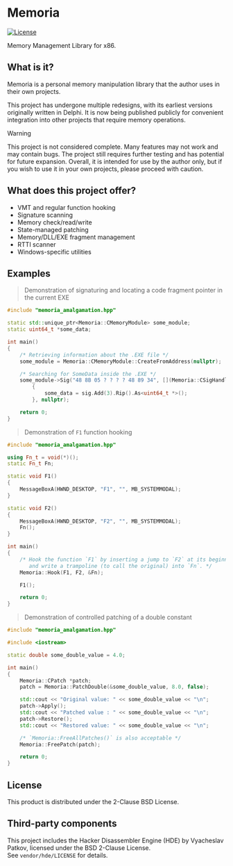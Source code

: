 # Memoria

[![License](https://img.shields.io/badge/License-BSD%202--Clause-orange.svg)](https://opensource.org/licenses/BSD-2-Clause)

Memory Management Library for x86.

## What is it?

Memoria is a personal memory manipulation library that the author uses in their own projects.

This project has undergone multiple redesigns, with its earliest versions originally written in Delphi. It is now being published publicly for convenient integration into other projects that require memory operations.

> [!WARNING]
> This project is not considered complete. Many features may not work and may contain bugs. The project still requires further testing and has potential for future expansion. Overall, it is intended for use by the author only, but if you wish to use it in your own projects, please proceed with caution.

## What does this project offer?

<ul>
<li>VMT and regular function hooking</li>
<li>Signature scanning</li>
<li>Memory check/read/write</li>
<li>State-managed patching</li>
<li>Memory/DLL/EXE fragment management</li>
<li>RTTI scanner</li>
<li>Windows-specific utilities</li>
</ul>

## Examples

> Demonstration of signaturing and locating a code fragment pointer in the current EXE
```cpp
#include "memoria_amalgamation.hpp"

static std::unique_ptr<Memoria::CMemoryModule> some_module;
static uint64_t *some_data;

int main()
{
	/* Retrieving information about the .EXE file */
	some_module = Memoria::CMemoryModule::CreateFromAddress(nullptr);

	/* Searching for SomeData inside the .EXE */
	some_module->Sig("48 8B 05 ? ? ? ? 48 89 34", [](Memoria::CSigHandle &sig, void *lpParam) -> void
		{
			some_data = sig.Add(3).Rip().As<uint64_t *>();
		}, nullptr);

	return 0;
}
```

> Demonstration of `F1` function hooking
```cpp
#include "memoria_amalgamation.hpp"

using Fn_t = void(*)();
static Fn_t Fn;

static void F1()
{
	MessageBoxA(HWND_DESKTOP, "F1", "", MB_SYSTEMMODAL);
}

static void F2()
{
	MessageBoxA(HWND_DESKTOP, "F2", "", MB_SYSTEMMODAL);
	Fn();
}

int main()
{
	/* Hook the function `F1` by inserting a jump to `F2` at its beginning,
	   and write a trampoline (to call the original) into `Fn`. */
	Memoria::Hook(F1, F2, &Fn);

	F1();

	return 0;
}
```

> Demonstration of controlled patching of a double constant
```cpp
#include "memoria_amalgamation.hpp"

#include <iostream>

static double some_double_value = 4.0;

int main()
{
	Memoria::CPatch *patch;
	patch = Memoria::PatchDouble(&some_double_value, 8.0, false);

	std::cout << "Original value: " << some_double_value << "\n";
	patch->Apply();
	std::cout << "Patched value : " << some_double_value << "\n";
	patch->Restore();
	std::cout << "Restored value: " << some_double_value << "\n";

	/* `Memoria::FreeAllPatches()` is also acceptable */
	Memoria::FreePatch(patch);

	return 0;
}
```

## License

This product is distributed under the 2-Clause BSD License.

## Third-party components

This project includes the Hacker Disassembler Engine (HDE) by Vyacheslav Patkov, licensed under the BSD 2-Clause License.  
See `vendor/hde/LICENSE` for details.
